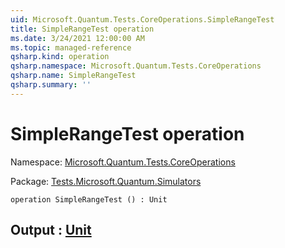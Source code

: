 ```yaml
---
uid: Microsoft.Quantum.Tests.CoreOperations.SimpleRangeTest
title: SimpleRangeTest operation
ms.date: 3/24/2021 12:00:00 AM
ms.topic: managed-reference
qsharp.kind: operation
qsharp.namespace: Microsoft.Quantum.Tests.CoreOperations
qsharp.name: SimpleRangeTest
qsharp.summary: ''
---
```


# SimpleRangeTest operation

Namespace: [Microsoft.Quantum.Tests.CoreOperations](xref:Microsoft.Quantum.Tests.CoreOperations)

Package: [Tests.Microsoft.Quantum.Simulators](https://nuget.org/packages/Tests.Microsoft.Quantum.Simulators)




```qsharp
operation SimpleRangeTest () : Unit
```


## Output : [Unit](xref:microsoft.quantum.lang-ref.unit)

